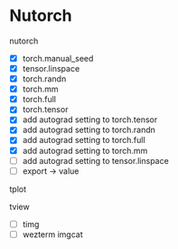 # Nutorch

nutorch
- [x] torch.manual_seed
- [x] tensor.linspace
- [x] torch.randn
- [x] torch.mm
- [x] torch.full
- [x] torch.tensor
- [x] add autograd setting to torch.tensor
- [x] add autograd setting to torch.randn
- [x] add autograd setting to torch.full
- [x] add autograd setting to torch.mm
- [ ] add autograd setting to tensor.linspace
- [ ] export -> value

tplot

tview
- [ ] timg
- [ ] wezterm imgcat
